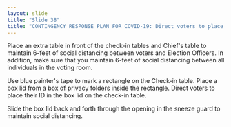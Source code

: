 ```yaml
---
layout: slide
title: "Slide 38"
title: "CONTINGENCY RESPONSE PLAN FOR COVID-19: Direct voters to place their ID in a box lid on the check-in table"
---
```


Place an extra table in front of the check-in tables and Chief's table to maintain 6-feet of social distancing between voters and Election Officers. In addition, make sure that you maintain 6-feet of social distancing between all individuals in the voting room.

Use blue painter's tape to mark a rectangle on the Check-in table. Place a box lid from a box of privacy folders inside the rectangle. Direct voters to place their ID in the box lid on the check-in table.

Slide the box lid back and forth through the opening in the sneeze guard to maintain social distancing.

